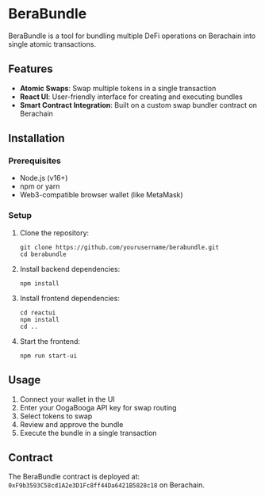 # BeraBundle

BeraBundle is a tool for bundling multiple DeFi operations on Berachain into single atomic transactions.

## Features

- **Atomic Swaps**: Swap multiple tokens in a single transaction
- **React UI**: User-friendly interface for creating and executing bundles
- **Smart Contract Integration**: Built on a custom swap bundler contract on Berachain

## Installation

### Prerequisites

- Node.js (v16+)
- npm or yarn
- Web3-compatible browser wallet (like MetaMask)

### Setup

1. Clone the repository:
   ```
   git clone https://github.com/yourusername/berabundle.git
   cd berabundle
   ```

2. Install backend dependencies:
   ```
   npm install
   ```

3. Install frontend dependencies:
   ```
   cd reactui
   npm install
   cd ..
   ```

4. Start the frontend:
   ```
   npm run start-ui
   ```

## Usage

1. Connect your wallet in the UI
2. Enter your OogaBooga API key for swap routing
3. Select tokens to swap
4. Review and approve the bundle
5. Execute the bundle in a single transaction

## Contract

The BeraBundle contract is deployed at: `0xF9b3593C58cd1A2e3D1Fc8ff44Da6421B5828c18` on Berachain.